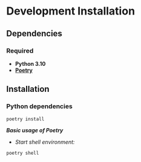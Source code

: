 # Development Installation

## Dependencies

### Required

* **Python 3.10**
* [**Poetry**](https://github.com/python-poetry/poetry)

## Installation

### Python dependencies

```bash
poetry install
```

***Basic usage of Poetry***

* *Start shell environment:*

```bash
poetry shell
```
